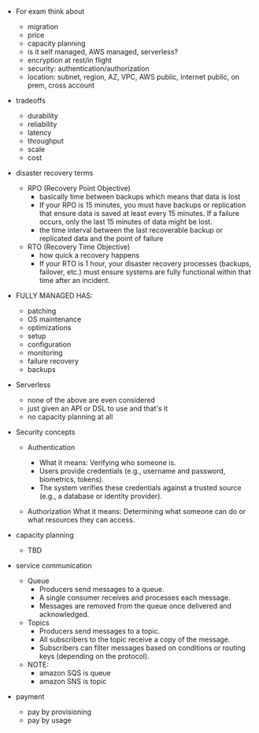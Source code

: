 * For exam think about
    * migration
    * price
    * capacity planning
    * is it self managed, AWS managed, serverless?
    * encryption at rest/in flight
    * security: authentication/authorization
    * location: subnet, region, AZ, VPC, AWS public, internet public, on prem, cross account

* tradeoffs
    * durability
    * reliability
    * latency
    * throughput
    * scale
    * cost

* disaster recovery terms
    * RPO (Recovery Point Objective)
        * basically time between backups which means that data is lost
        * If your RPO is 15 minutes, you must have backups or replication that ensure data is saved at least every 15 minutes. If a failure occurs, only the last 15 minutes of data might be lost.
        * the time interval between the last recoverable backup or replicated data and the point of failure
    *  RTO (Recovery Time Objective)
        * how quick a recovery happens
        * If your RTO is 1 hour, your disaster recovery processes (backups, failover, etc.) must ensure systems are fully functional within that time after an incident.


* FULLY MANAGED HAS:
    * patching
    * OS maintenance
    * optimizations
    * setup
    * configuration
    * monitoring
    * failure recovery
    * backups

* Serverless
    * none of the above are even considered
    * just given an API or DSL to use and that's it
    * no capacity planning at all

* Security concepts
    * Authentication
        * What it means: Verifying who someone is.
        * Users provide credentials (e.g., username and password, biometrics, tokens).
        * The system verifies these credentials against a trusted source (e.g., a database or identity provider).
        
    * Authorization
        What it means: Determining what someone can do or what resources they can access.




* capacity planning
    * TBD



* service communication
    * Queue
        * Producers send messages to a queue.
        * A single consumer receives and processes each message.
        * Messages are removed from the queue once delivered and acknowledged.
    * Topics
        * Producers send messages to a topic.
        * All subscribers to the topic receive a copy of the message.
        * Subscribers can filter messages based on conditions or routing keys (depending on the protocol).
    * NOTE:
        * amazon SQS is queue
        * amazon SNS is topic

* payment
    * pay by provisioning
    * pay by usage